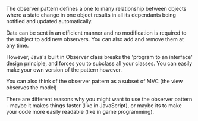The observer pattern defines a one to many relationship between objects where a state change in one object results in all its dependants being notified and updated automatically.

Data can be sent in an efficient manner and no modification is required to the subject to add new observers. You can also add and remove them at any time.

However, Java's built in Observer class breaks the 'program to an interface' design principle, and forces you to subclass all your classes. You can easily make your own version of the pattern however.

You can also think of the observer pattern as a subset of MVC (the view observes the model)

There are different reasons why you might want to use the observer pattern - maybe it makes things faster (like in JavaScript), or maybe its to make your code more easily readable (like in game programming).
